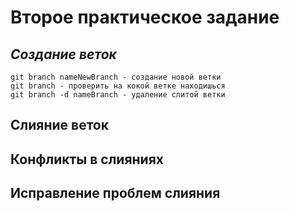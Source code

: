 # **Второе практическое задание**

## *Создание веток*
    git branch nameNewBranch - создание новой ветки 
    git branch - проверить на кокой ветке находишься
    git branch -d nameBranch - удаление слитой ветки

## Слияние веток

## Конфликты в слияниях

## Исправление проблем слияния